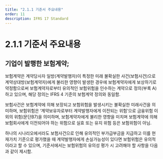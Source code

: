 ```yaml
---
title: "2.1.1 기준서 주요내용"
order: 11
description: IFRS 17 Standard
---
```


# 2.1.1 기준서 주요내용

## 기업이 발행한 보험계약;

보험계약은 계약당사자 일방(계약발행자)이 특정한 미래 불확실한 사건(보험사건)으로 계약상대방(보험계약자)에게 불리한 영향이 발생한 경우에 보험계약자에게 보상하기로 약정함으로써 보험계약자로부터 유의적인 보험위험을 인수하는 계약으로 정의(부록 A)하고 있으며, 해당 정의는 IFRS 4 기준의 보험계약 정의와 동일함.

보험사건은 보험계약에 의해 보장되고 보험위험을 발생시키는 불확실한 미래사건을 의미하며, 보험위험은 ‘계약보유자로부터 계약발행자에게 이전되는 위험’으로 금융위험 이외의 위험(문단B7)을 의미하며, 보험계약자에게 불리한 영향을 미치며 보험계약에 의해 보험회사에게 이전되어야 하는 위험으로 실효 또는 유지 위험 등은 보험위험이 아님.

하나의 시나리오에서라도 보험사건으로 인해 유의적인 부가급부금을 지급하고 이를 현재가치 기준으로 평가했을 때 계약발행자에게 손실가능성이 있다면 보험위험은 유의적이라고 할 수 있으며, 기준서에서는 보험위험의 유의성 평가 시 고려해야 할 사항을 다음과 같이 제시함.
